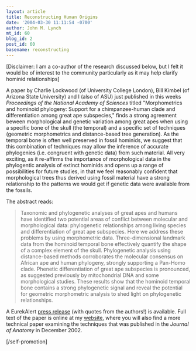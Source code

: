 ```yaml
---
layout: article
title: Reconstructing Human Origins
date: '2004-03-30 11:11:54 -0700'
author: John M. Lynch
mt_id: 60
blog_id: 2
post_id: 60
basename: reconstructing
---
```

[Disclaimer: I am a co-author of the research discussed below, but I felt it would be of interest to the community particularly as it may help clarify hominid relationships]

A paper by Charlie Lockwood (of University College London), Bill Kimbel (of Arizona State University) and I (also of ASU) just published in this weeks <i>Proceedings of the National Academy of Sciences</i> titled "Morphometrics and hominoid phylogeny: Support for a chimpanzee-human clade and differentiation among great ape subspecies," finds a strong agreement beween morphological and genetic variation among great apes when using a specific bone of the skull (the temporal) and a specific set of techniques (geometric morphometrics and distance-based tree generation). As the temporal bone is often well preserved in fossil hominids, we suggest that this combination of techniques may allow the inference of accurate phylogenies (i.e. congruent with genetic data) from such material. All very exciting, as it re-affirms the importance of morphological data in the phylogentic analysis of extinct hominids and opens up a range of possibilities for future studies, in that we feel reasonably confident that morphological trees thus derived using fossil material have a strong relationship to the patterns we would get if genetic data were available from the fossils.

<!--more-->

The abstract reads:
<blockquote>Taxonomic and phylogenetic analyses of great apes and humans have identified two potential areas of conflict between molecular and morphological data: phylogenetic relationships among living species and differentiation of great ape subspecies. Here we address these problems by using morphometric data. Three-dimensional landmark data from the hominoid temporal bone effectively quantify the shape of a complex element of the skull. Phylogenetic analysis using distance-based methods corroborates the molecular consensus on African ape and human phylogeny, strongly supporting a Pan-Homo clade. Phenetic differentiation of great ape subspecies is pronounced, as suggested previously by mitochondrial DNA and some morphological studies. These results show that the hominoid temporal bone contains a strong phylogenetic signal and reveal the potential for geometric morphometric analysis to shed light on phylogenetic relationships.</blockquote>

A EurekAlert <a href="http://www.eurekalert.org/pub_releases/2004-03/asu-pmo033004.php" target="_blank">press release</a> (with quotes from the authors!) is available. Full text of the paper is online at my <a href="http://www.public.asu.edu/~jmlynch/" target="_blank">website</a>, where you will also find a more technical paper examining the techniques that was published in the <i>Journal of Anatomy</i> in December 2002.

[/self-promotion]
